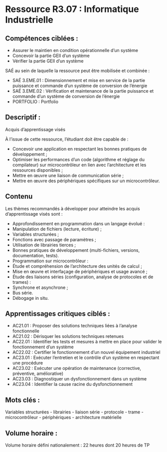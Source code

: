 # Ressource R3.07 : Informatique Industrielle

## Compétences ciblées :

- Assurer le maintien en condition opérationnelle d’un système
- Concevoir la partie GEII d’un système
- Vérifier la partie GEII d’un système

SAÉ au sein de laquelle la ressource peut être mobilisée et combinée :

- SAÉ 3.EME.01 : Dimensionnement et mise en service de la partie puissance et commande d’un système de conversion
de l’énergie
- SAÉ 3.EME.02 : Vérification et maintenance de la partie puissance et commande d’un système de conversion de l’énergie
- PORTFOLIO : Portfolio

## Descriptif :

Acquis d’apprentissage visés

À l’issue de cette ressource, l’étudiant doit être capable de :

- Concevoir une application en respectant les bonnes pratiques de développement ;
- Optimiser les performances d’un code (algorithme et réglage du compilateur) sur microcontrôleur en lien avec l’architecture et les ressources disponibles ;
- Mettre en œuvre une liaison de communication série ;
- Mettre en œuvre des périphériques spécifiques sur un microcontrôleur.

## Contenu

Les thèmes recommandés à développer pour atteindre les acquis d’apprentissage visés sont :

- Approfondissement en programmation dans un langage évolué :
- Manipulation de fichiers (lecture, écriture) ;
- Variables structurées ;
- Fonctions avec passage de paramètres ;
- Utilisation de librairies tierces ;
- Bonnes pratiques de développement (multi-fichiers, versions, documentation, tests).
- Programmation sur microcontrôleur :
- Étude et compréhension de l’architecture des unités de calcul ;
- Mise en œuvre et interfaçage de périphériques et usage avancé ;
- Étude des liaisons séries (configuration, analyse de protocoles et de trames) :
- Synchrone et asynchrone ;
- Bus série.
- Débogage in situ.

## Apprentissages critiques ciblés :

- AC21.01 : Proposer des solutions techniques liées à l’analyse fonctionnelle
- AC21.02 : Dérisquer les solutions techniques retenues
- AC22.01 : Identifier les tests et mesures à mettre en place pour valider le fonctionnement d’un système
- AC22.02 : Certifier le fonctionnement d’un nouvel équipement industriel
- AC23.01 : Exécuter l’entretien et le contrôle d’un système en respectant une procédure
- AC23.02 : Exécuter une opération de maintenance (corrective, préventive, améliorative)
- AC23.03 : Diagnostiquer un dysfonctionnement dans un système
- AC23.04 : Identifier la cause racine du dysfonctionnement

## Mots clés :

Variables structurées - librairies - liaison série - protocole - trame - microcontrôleur - périphériques - architecture matérielle

## Volume horaire :

Volume horaire défini nationalement : 22 heures dont 20 heures de TP
